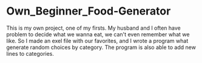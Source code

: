 # Own_Beginner_Food-Generator
This is my own project, one of my firsts. My husband and I often have problem to decide what we wanna eat, we can't even remember what we like. So I made an exel file with our favorites, and I wrote a program what generate random choices by category. The program is also able to add new lines to categories.
